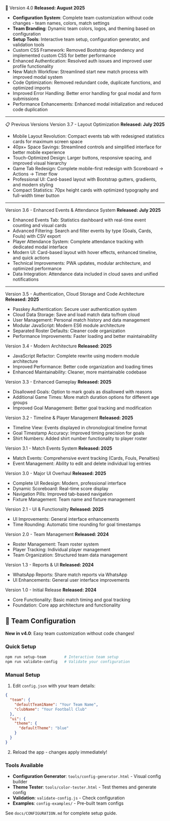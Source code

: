 
🚀 Version 4.0
**Released: August 2025**
- **Configuration System**: Complete team customization without code changes - team names, colors, match settings
- **Team Branding**: Dynamic team colors, logos, and theming based on configuration
- **Setup Tools**: Interactive team setup, configuration generator, and validation tools
- Custom CSS Framework: Removed Bootstrap dependency and implemented custom CSS for better performance
- Enhanced Authentication: Resolved auth issues and improved user profile functionality
- New Match Workflow: Streamlined start new match process with improved modal system
- Code Optimization: Removed redundant code, duplicate functions, and optimized imports
- Improved Error Handling: Better error handling for goal modal and form submissions
- Performance Enhancements: Enhanced modal initialization and reduced code duplication
---
📋 Previous Versions
Version 3.7 - Layout Optimization
**Released: July 2025**
- Mobile Layout Revolution: Compact events tab with redesigned statistics cards for maximum screen space
- 40px+ Space Savings: Streamlined controls and simplified interface for better mobile experience
- Touch-Optimized Design: Larger buttons, responsive spacing, and improved visual hierarchy
- Game Tab Redesign: Complete mobile-first redesign with Scoreboard → Actions → Timer flow
- Professional UI: Card-based layout with Bootstrap gutters, gradients, and modern styling
- Compact Statistics: 70px height cards with optimized typography and full-width timer button
---
Version 3.6 - Enhanced Events & Attendance System
**Released: July 2025**
- Enhanced Events Tab: Statistics dashboard with real-time event counting and visual cards
- Advanced Filtering: Search and filter events by type (Goals, Cards, Fouls) with CSV export
- Player Attendance System: Complete attendance tracking with dedicated modal interface
- Modern UI: Card-based layout with hover effects, enhanced timeline, and quick actions
- Technical Improvements: PWA updates, modular architecture, and optimized performance
- Data Integration: Attendance data included in cloud saves and unified notifications
---
Version 3.5 - Authentication, Cloud Storage and Code Architecture
**Released: 2025**
- Passkey Authentication: Secure user authentication system
- Cloud Data Storage: Save and load match data to/from cloud
- User Management: Personal match history and data management
- Modular JavaScript: Modern ES6 module architecture
- Separated Roster Defaults: Cleaner code organization
- Performance Improvements: Faster loading and better maintainability

Version 3.4 - Modern Architecture
**Released: 2025**
- JavaScript Refactor: Complete rewrite using modern module architecture
- Improved Performance: Better code organization and loading times
- Enhanced Maintainability: Cleaner, more maintainable codebase

Version 3.3 - Enhanced Gameplay
**Released: 2025**
- Disallowed Goals: Option to mark goals as disallowed with reasons
- Additional Game Times: More match duration options for different age groups
- Improved Goal Management: Better goal tracking and modification

Version 3.2 - Timeline & Player Management
**Released: 2025**
- Timeline View: Events displayed in chronological timeline format
- Goal Timestamp Accuracy: Improved timing precision for goals
- Shirt Numbers: Added shirt number functionality to player roster

Version 3.1 - Match Events System
**Released: 2025**
- Match Events: Comprehensive event tracking (Cards, Fouls, Penalties)
- Event Management: Ability to edit and delete individual log entries

Version 3.0 - Major UI Overhaul
**Released: 2025**
- Complete UI Redesign: Modern, professional interface
- Dynamic Scoreboard: Real-time score display
- Navigation Pills: Improved tab-based navigation
- Fixture Management: Team name and fixture management

Version 2.1 - UI & Functionality
**Released: 2025**
- UI Improvements: General interface enhancements
- Time Rounding: Automatic time rounding for goal timestamps

Version 2.0 - Team Management
**Released: 2024**
- Roster Management: Team roster system
- Player Tracking: Individual player management
- Team Organization: Structured team data management

Version 1.3 - Reports & UI
**Released: 2024**
- WhatsApp Reports: Share match reports via WhatsApp
- UI Enhancements: General user interface improvements

Version 1.0 - Initial Release
**Released: 2024**
- Core Functionality: Basic match timing and goal tracking
- Foundation: Core app architecture and functionality

</details>

## 🔧 Team Configuration

**New in v4.0**: Easy team customization without code changes!

### Quick Setup
```bash
npm run setup-team        # Interactive team setup
npm run validate-config   # Validate your configuration
```

### Manual Setup
1. Edit `config.json` with your team details:
```json
{
  "team": {
    "defaultTeam1Name": "Your Team Name",
    "clubName": "Your Football Club"
  },
  "ui": {
    "theme": {
      "defaultTheme": "blue"
    }
  }
}
```

2. Reload the app - changes apply immediately!

### Tools Available
- **Configuration Generator**: `tools/config-generator.html` - Visual config builder
- **Theme Tester**: `tools/color-tester.html` - Test themes and generate config
- **Validation**: `validate-config.js` - Check configuration
- **Examples**: `config-examples/` - Pre-built team configs

See `docs/CONFIGURATION.md` for complete setup guide.